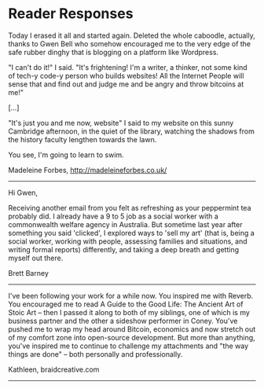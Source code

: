 Reader Responses
================

Today I erased it all and started again. Deleted the whole caboodle, actually, thanks to Gwen Bell who somehow encouraged me to the very edge of the safe rubber dinghy that is blogging on a platform like Wordpress.

"I can't do it!" I said. "It's frightening! I'm a writer, a thinker, not some kind of tech-y code-y person who builds websites! All the Internet People will sense that and find out and judge me and be angry and throw bitcoins at me!"

[...]

"It's just you and me now, website" I said to my website on this sunny Cambridge afternoon, in the quiet of the library, watching the shadows from the history faculty lengthen towards the lawn.</p>

You see, I'm going to learn to swim.

Madeleine Forbes, http://madeleineforbes.co.uk/

<hr />

Hi Gwen,

Receiving another email from you felt as refreshing as your peppermint tea probably did. I already have a 9 to 5 job as a social worker with a commonwealth welfare agency in Australia. But sometime last year after something you said 'clicked', I explored ways to 'sell my art' (that is, being a social worker, working with people, assessing families and situations, and writing formal reports) differently, and taking a deep breath and getting myself out there. 

Brett Barney

<hr />

I've been following your work for a while now. You inspired me with Reverb. You encouraged me to read A Guide to the Good Life: The Ancient Art of Stoic Art – then I passed it along to both of my siblings, one of which is my business partner and the other a sideshow performer in Coney. You've pushed me to wrap my head around Bitcoin, economics and now stretch out of my comfort zone into open-source development. But more than anything, you've inspired me to continue to challenge my attachments and "the way things are done" – both personally and professionally. 

Kathleen, braidcreative.com

<hr />